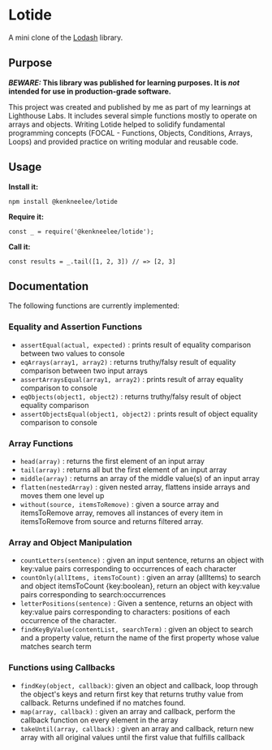 # Lotide

A mini clone of the [Lodash](https://lodash.com) library.

## Purpose

**_BEWARE:_ This library was published for learning purposes. It is _not_ intended for use in production-grade software.**

This project was created and published by me as part of my learnings at Lighthouse Labs. It includes several simple functions mostly to operate on arrays and objects. Writing Lotide helped to solidify fundamental programming concepts (FOCAL - Functions, Objects, Conditions, Arrays, Loops) and provided practice on writing modular and reusable code. 

## Usage

**Install it:**

`npm install @kenkneelee/lotide`

**Require it:**

`const _ = require('@kenkneelee/lotide');`

**Call it:**

`const results = _.tail([1, 2, 3]) // => [2, 3]`

## Documentation

The following functions are currently implemented:

### Equality and Assertion Functions

- `assertEqual(actual, expected)` : prints result of equality comparison between two values to console
- `eqArrays(array1, array2)` : returns truthy/falsy result of equality comparison between two input arrays
- `assertArraysEqual(array1, array2)` : prints result of array equality comparison to console
- `eqObjects(object1, object2)` : returns truthy/falsy result of object equality comparison
- `assertObjectsEqual(object1, object2)` : prints result of object equality comparison to console

### Array Functions

- `head(array)` : returns the first element of an input array
- `tail(array)` : returns all but the first element of an input array
- `middle(array)` : returns an array of the middle value(s) of an input array
- `flatten(nestedArray)` : given nested array, flattens inside arrays and moves them one level up
- `without(source, itemsToRemove)` : given a source array and itemsToRemove array, removes all instances of every item in itemsToRemove from source and returns filtered array.

### Array and Object Manipulation

- `countLetters(sentence)` : given an input sentence, returns an object with key:value pairs corresponding to occurrences of each character
- `countOnly(allItems, itemsToCount)` : given an array (allItems) to search and object itemsToCount {key:boolean}, return an object with key:value pairs corresponding to search:occurrences
- `letterPositions(sentence)` : Given a sentence, returns an object with key:value pairs corresponding to characters: positions of each occurrence of the character.
- `findKeyByValue(contentList, searchTerm)` : given an object to search and a property value, return the name of the first property whose value matches search term

### Functions using Callbacks
- `findKey(object, callback)`: given an object and callback, loop through the object's keys and return first key that returns truthy value from callback. Returns undefined if no matches found.
- `map(array, callback)` : given an array and callback, perform the callback function on every element in the array
- `takeUntil(array, callback)` : given an array and callback, return new array with all original values until the first value that fulfills callback
